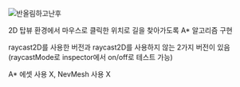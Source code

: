 ![반올림하고난후](https://github.com/loveangelina/2dmousePickingAstar/assets/90149613/3340a82e-21a7-4dc4-925f-d2c977de6be7)
  
  2D 탑뷰 환경에서 마우스로 클릭한 위치로 길을 찾아가도록 A* 알고리즘 구현
  
  raycast2D를 사용한 버전과 raycast2D를 사용하지 않는 2가지 버전이 있음 (raycastMode로 inspector에서 on/off로 테스트 가능)
  
  A* 에셋 사용 X, NevMesh 사용 X 

